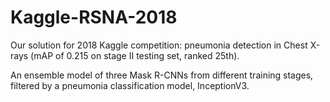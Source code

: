 # Kaggle-RSNA-2018
Our solution for 2018 Kaggle competition: pneumonia detection in Chest X-rays (mAP of 0.215 on stage II testing set, ranked 25th).

An ensemble model of three Mask R-CNNs from different training stages, filtered by a pneumonia classification model, InceptionV3.
